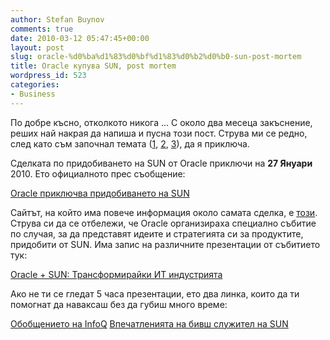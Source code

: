 ```yaml
---
author: Stefan Buynov
comments: true
date: 2010-03-12 05:47:45+00:00
layout: post
slug: oracle-%d0%ba%d1%83%d0%bf%d1%83%d0%b2%d0%b0-sun-post-mortem
title: Oracle купува SUN, post mortem
wordpress_id: 523
categories:
- Business
---
```


По добре късно, отколкото никога ...
С около два месеца закъснение, реших най накрая да напиша и пусна този пост. Струва ми се редно, след като съм започнал темата ([1](/2009/05/11/229), [2](/2009/07/19/342), [3](/2010/01/22/511)), да я приключа.

Сделката по придобиването на SUN от Oracle приключи на **27 Януари** 2010. Ето официалното прес съобщение:

[Oracle приключва придобиването на SUN](http://www.oracle.com/us/corporate/press/044428)

Сайтът, на който има повече информация около самата сделка, е [този](http://www.oracle.com/sun/). Струва си да се отбележи, че Oracle организираха специално събитие по случая, за да представят идеите и стратегията си за продуктите, придобити от SUN. Има запис на различните презентации от събитието тук:

[Oracle + SUN: Трансформирайки ИТ индустрията](http://www.oracle.com/us/sun/044498)

Ако не ти се гледат 5 часа презентации, ето два линка, които да ти помогнат да наваксаш без да губиш много време:

[Обобщението на InfoQ](http://www.infoq.com/news/2010/01/sunset)
[Впечатленията на бивш служител на SUN](http://blogs.sun.com/bartm/entry/this_is_it_sun_merger)

